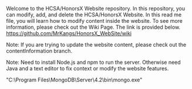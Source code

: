 Welcome to the HCSA/HonorsX Website repository. In this repository, you can modify, add, and delete the HCSA/HonorsX Website. 
In this read me file, you will learn how to modify content inside the website. To see more information, please check out the Wiki Page. 
The link is provided below.
https://github.com/MrKangs/HonorsX_WebSite/wiki

Note: If you are trying to update the website content, please check out the contentInformation branch.

Note: Need to install Node.js and npm to run the server. Otherwise need Java and a text editor to fix context or modify the website features.

"C:\Program Files\MongoDB\Server\4.2\bin\mongo.exe"